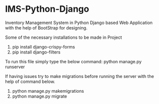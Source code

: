 # IMS-Python-Django
Inventory Management System in Python Django based Web Application with the help of BootStrap for designing.

Some of the necessary installations to be made in Project

1. pip install django-crispy-forms
2. pip install django-filters

To run this file simply type the below command:
python manage.py runserver

If having issues try to make migrations before running the server with the help of command below.
1. python manage.py makemigrations
2. python manage.py migrate
